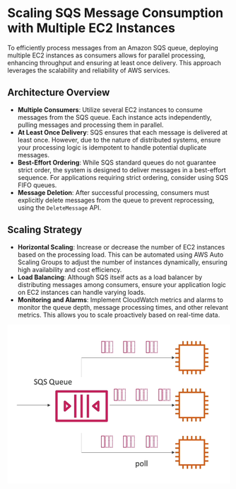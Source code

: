 # Scaling SQS Message Consumption with Multiple EC2 Instances

To efficiently process messages from an Amazon SQS queue, deploying multiple EC2 instances as consumers allows for parallel processing, enhancing throughput and ensuring at least once delivery. This approach leverages the scalability and reliability of AWS services.

## Architecture Overview

- **Multiple Consumers**: Utilize several EC2 instances to consume messages from the SQS queue. Each instance acts independently, pulling messages and processing them in parallel.
- **At Least Once Delivery**: SQS ensures that each message is delivered at least once. However, due to the nature of distributed systems, ensure your processing logic is idempotent to handle potential duplicate messages.
- **Best-Effort Ordering**: While SQS standard queues do not guarantee strict order, the system is designed to deliver messages in a best-effort sequence. For applications requiring strict ordering, consider using SQS FIFO queues.
- **Message Deletion**: After successful processing, consumers must explicitly delete messages from the queue to prevent reprocessing, using the `DeleteMessage` API.

## Scaling Strategy

- **Horizontal Scaling**: Increase or decrease the number of EC2 instances based on the processing load. This can be automated using AWS Auto Scaling Groups to adjust the number of instances dynamically, ensuring high availability and cost efficiency.
- **Load Balancing**: Although SQS itself acts as a load balancer by distributing messages among consumers, ensure your application logic on EC2 instances can handle varying loads.
- **Monitoring and Alarms**: Implement CloudWatch metrics and alarms to monitor the queue depth, message processing times, and other relevant metrics. This allows you to scale proactively based on real-time data.

![Scaling SQS Message Consumption with Multiple EC2 Instances](../../resources/images/sqs/multi-ec2-instances-consumers.png)